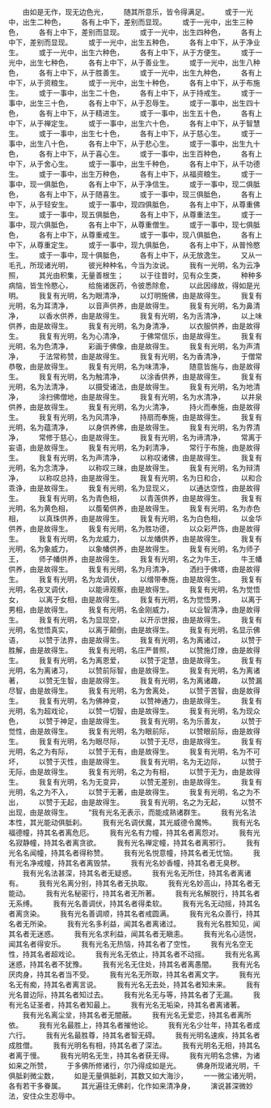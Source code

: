 <!-- { "loadSidebar": true } -->
　　由如是无作，现无边色光，
　　随其所意乐，皆令得满足。
　　或于一光中，出生二种色，
　　各有上中下，差别而显现。
　　或于一光中，出生三种色，
　　各有上中下，差别而显现。
　　或于一光中，出生四种色，
　　各有上中下，差别而显现。
　　或于一光中，出生五种色，
　　各有上中下，从于净业生。
　　或于一光中，出生六种色，
　　各有上中下，从于方便生。
　　或于一光中，出生七种色，
　　各有上中下，从于善业生。
　　或于一光中，出生八种色，
　　各有上中下，从于胜善生。
　　或于一光中，出生九种色，
　　各有上中下，从于资粮生。
　　或于一光中，出生十种色，
　　各有上中下，从于布施生。
　　或于一事中，出生二十色，
　　各有上中下，从于持戒生。
　　或于一事中，出生三十色，
　　各有上中下，从于忍辱生。
　　或于一事中，出生四十色，
　　各有上中下，从于精进生。
　　或于一事中，出生五十色，
　　各有上中下，从于禅定生。
　　或于一事中，出生六十色，
　　各有上中下，从于智慧生。
　　或于一事中，出生七十色，
　　各有上中下，从于慈心生。
　　或于一事中，出生八十色，
　　各有上中下，从于悲心生。
　　或于一事中，出生九十色，
　　各有上中下，从于喜心生。
　　或于一事中，出生百种色，
　　各有上中下，从于舍心生。
　　或于一事中，出生千种色，
　　各有上中下，从千功德生。
　　或于一事中，出生万种色，
　　各有上中下，从福资粮生。
　　或于一事中，现一俱胝色，
　　各有上中下，从于净信生。
　　或于一事中，现二俱胝色，
　　各有上中下，从于随喜生。
　　或于一事中，现三俱胝色，
　　各有上中下，从于轻安生。
　　或于一事中，现四俱胝色，
　　各有上中下，从尊重佛生。
　　或于一事中，现五俱胝色，
　　各有上中下，从尊重法生。
　　或于一事中，现六俱胝色，
　　各有上中下，从尊重僧生。
　　或于一事中，现七俱胝色，
　　各有上中下，从尊重戒生。
　　或于一事中，现八俱胝色，
　　各有上中下，从尊重定生。
　　或于一事中，现九俱胝色，
　　各有上中下，从普怜愍生。
　　或于一事中，现十俱胝色，
　　各有上中下，从无放逸生。
　　又从一毛孔，所现诸光明，
　　彼光种种名，今当为汝说。
　　我有一光明，名为云净照，
　　其光由积集，无量善根生；
　　以于往昔时，见有众生类，
　　种种多病恼，皆生怜愍心，
　　给施诸医药，令彼悉除愈，
　　以此因缘故，得如是光明。
　　我复有光明，名为眼清净，
　　以灯明施佛，由是故得生。
　　我复有光明，名为耳清净，
　　以音声供养，由是故得生。
　　我复有光明，名为鼻清净，
　　以香水供养，由是故得生。
　　我复有光明，名为舌清净，
　　以上味供养，由是故得生。
　　我复有光明，名为身清净，
　　以衣服供养，由是故得生。
　　我复有光明，名为心清净，
　　于佛常信乐，由是故得生。
　　我复有光明，名为色清净，
　　彩画于佛像，由是故得生。
　　我复有光明，名为声清净，
　　于法常称赞，由是故得生。
　　我复有光明，名为香清净，
　　于僧常恭敬，由是故得生。
　　我复有光明，名为味清净，
　　随意皆施与，由是故得生。
　　我复有光明，名为触清净，
　　以涂香供养，由是故得生。
　　我复有光明，名为法清净，
　　以摄受诸法，由是故得生。
　　我复有光明，名为地清净，
　　涂扫佛僧地，由是故得生。
　　我复有光明，名为水清净，
　　以井泉供养，由是故得生。
　　我复有光明，名为火清净，
　　持火而奉施，由是故得生。
　　我复有光明，名为风清净，
　　持扇而奉施，由是故得生。
　　我复有光明，名为蕴清净，
　　以身供养佛，由是故得生。
　　我复有光明，名为界清净，
　　常修于慈心，由是故得生。
　　我复有光明，名为谛清净，
　　常离于妄语，由是故得生。
　　我复有光明，名为刹清净，
　　常行于布施，由是故得生。
　　我复有光明，名为声清净，
　　以称叹诸佛，由是故得生。
　　我复有光明，名为念清净，
　　以称叹三昧，由是故得生。
　　我复有光明，名为辩清净，
　　以称叹总持，由是故得生。
　　我复有光明，名为日和合，
　　以和合乖诤，由是故得生。
　　我复有光明，名为显现义，
　　以通达空性，由是故得生。
　　我复有光明，名为青色相，
　　以青莲供养，由是故得生。
　　我复有光明，名为黄色相，
　　以薝葡供养，由是故得生。
　　我复有光明，名为赤色相，
　　以真珠供养，由是故得生。
　　我复有光明，名为白色相，
　　以金华供养，由是故得生。
　　我复有光明，名为胜功德，
　　以众彩严饰，由是故得生。
　　我复有光明，名为龙威力，
　　以龙幡供养，由是故得生。
　　我复有光明，名为象威力，
　　以象幡供养，由是故得生。
　　我复有光明，名为师子王，
　　师子幡供养，由是故得生。
　　我复有光明，名之为牛王，
　　牛王幡供养，由是故得生。
　　我复有光明，名为月清净，
　　洒扫于佛塔，由是故得生。
　　我复有光明，名为龙调伏，
　　以缯带奉施，由是故得生。
　　我复有光明，名夜叉调伏，
　　以能谛观察，由是故得生。
　　我复有光明，名为觉悟女，
　　以离于女相，由是故得生。
　　我复有光明，名为觉悟男，
　　以离于男相，由是故得生。
　　我复有光明，名金刚威力，
　　以业智清净，由是故得生。
　　我复有光明，名为显现空，
　　以开示世报，由是故得生。
　　我复有光明，名觉悟真实，
　　以离于颠倒，由是故得生。
　　我复有光明，名显示佛语，
　　以赞于法界，由是故得生。
　　我复有光明，名为离诸过，
　　以赞于胜解，由是故得生。
　　我复有光明，名庄严普照，
　　以赞施灯燎，由是故得生。
　　我复有光明，名为离恩爱，
　　以赞于定慧，由是故得生。
　　我复有光明，名为离诸习，
　　以赞前际智，由是故得生。
　　我复有光明，名为离诸著，
　　以赞无生智，由是故得生。
　　我复有光明，名为离诸趣，
　　以赞漏尽智，由是故得生。
　　我复有光明，名为舍离处，
　　以赞于苦智，由是故得生。
　　我复有光明，名为佛神变，
　　以赞神通力，由是故得生。
　　我复有光明，名为超戏论，
　　以赞一切智，由是故得生。
　　我复有光明，名为现众色，
　　以赞于神足，由是故得生。
　　我复有光明，名为乐善友，
　　以赞于觉性，由是故得生。
　　我复有光明，名为眼前际，
　　以赞眼前际，由是故得生。
　　我复有光明，名为眼尽际，
　　以赞于无尽，由是故得生。
　　我复有光明，名之为有际，
　　以赞于无有，由是故得生。
　　我复有光明，名为不可坏，
　　以赞于灭性，由是故得生。
　　我复有光明，名为无边际，
　　以赞于无际，由是故得生。
　　我复有光明，名之为有相，
　　以赞于无为，由是故得生。
　　我复有光明，名为无变异，
　　以赞无差别，由是故得生。
　　我复有光明，名之为不入，
　　以赞于无著，由是故得生。
　　我复有光明，名之为不出，
　　以赞于无起，由是故得生。
　　我复有光明，名之为无起，
　　以赞不出现，由是故得生。
　　“我有光名无表示，而能成熟诸群生。
　　我有光名法本性，其光能动俱胝刹。
　　我有光名调伏魔，其光威德令魔怖。
　　我有光名福德幢，持其名者离危厄。
　　我有光名有力幢，持其名者离怨对。
　　我有光名寂静幢，持其名者离贪欲。
　　我有光名禅定幢，持其名者离邪行。
　　我有光名名闻幢，持其名者得称赞。
　　我有光名悦意幢，持其名者无忧恼。
　　我有光名净戒幢，持其名者离毁禁。
　　我有光名妙香幢，持其名者无臭秽。
　　我有光名法甚深，持其名者无疑惑。
　　我有光名无所住，持其名者离诸有。
　　我有光名离分别，持其名者无执取。
　　我有光名妙高山，持其名者无能动。
　　我有光名秘密行，持其名者无所著。
　　我有光名解脱行，持其名者无系缚。
　　我有光名善调伏，持其名者得柔软。
　　我有光名无动摇，持其名者离贪染。
　　我有光名善调顺，持其名者戒圆满。
　　我有光名众善行，持其名者无所染。
　　我有光名多利益，闻其名者离诸过。
　　我有光名胜知见，闻其名者无迷惑。
　　我有光名求利益，闻其名者无瞋恚。
　　我有光名心适悦，闻其名者得安乐。
　　我有光名无热恼，持其名者了空性。
　　我有光名空无性，持其名者超戏论。
　　我有光名无依止，持其名者不动摇。
　　我有光名离迷惑，持其名者不犹豫。
　　我有光名无住处，持其名者离愚闇。
　　我有光名厌肉身，持其名者当不受。
　　我有光名无所取，持其名者离文字。
　　我有光名无有痴，持其名者离言说。
　　我有光名无去处，持其名者知未来。
　　我有光名普边际，持其名者知过去。
　　我有光名无与等，持其名者了无漏。
　　我有光名证圣者，持其名者知最上。
　　我有光名无垢染，持其名者离诸著。
　　我有光名离尘坌，持其名者无闇蔽。
　　我有光名无爱恋，持其名者离所依。
　　我有光名最胜上，持其名者摧他论。
　　我有光名少壮年，持其名者成六行。
　　我有光名最胜尊，持其名者智无碍。
　　我有光明名速疾，持其名者成胜僧。
　　我有光明名有相，持其名者了深法。
　　我有光明名无相，持其名者离于慢。
　　我有光明名无生，持其名者获无得。
　　我有光明名念佛，为诸如来之所赞，
　　于多佛所修诸行，尔乃得成如是光。
　　佛身所现诸光明，千俱胝刹微尘数，
　　如是无量俱胝刹，其数又如大海沙，
　　一一微尘诸光明，各有若干多眷属。
　　其光遍往无佛刹，化作如来清净身，
　　演说甚深微妙法，安住众生忍辱中。
